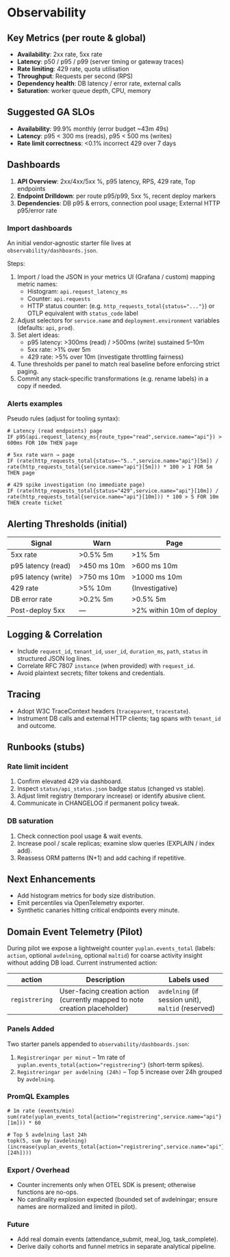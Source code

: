 # Observability

## Key Metrics (per route & global)
- **Availability**: 2xx rate, 5xx rate
- **Latency**: p50 / p95 / p99 (server timing or gateway traces)
- **Rate limiting**: 429 rate, quota utilisation
- **Throughput**: Requests per second (RPS)
- **Dependency health**: DB latency / error rate, external calls
- **Saturation**: worker queue depth, CPU, memory

## Suggested GA SLOs
- **Availability**: 99.9% monthly (error budget ~43m 49s)
- **Latency**: p95 < 300 ms (reads), p95 < 500 ms (writes)
- **Rate limit correctness**: <0.1% incorrect 429 over 7 days

## Dashboards
1. **API Overview**: 2xx/4xx/5xx %, p95 latency, RPS, 429 rate, Top endpoints
2. **Endpoint Drilldown**: per route p95/p99, 5xx %, recent deploy markers
3. **Dependencies**: DB p95 & errors, connection pool usage; External HTTP p95/error rate

### Import dashboards
An initial vendor‑agnostic starter file lives at `observability/dashboards.json`.

Steps:
1. Import / load the JSON in your metrics UI (Grafana / custom) mapping metric names:
	- Histogram: `api.request_latency_ms`
	- Counter: `api.requests`
	- HTTP status counter: (e.g. `http_requests_total{status="..."}`) or OTLP equivalent with `status_code` label
2. Adjust selectors for `service.name` and `deployment.environment` variables (defaults: `api`, `prod`).
3. Set alert ideas:
	- p95 latency: >300ms (read) / >500ms (write) sustained 5–10m
	- 5xx rate: >1% over 5m
	- 429 rate: >5% over 10m (investigate throttling fairness)
4. Tune thresholds per panel to match real baseline before enforcing strict paging.
5. Commit any stack‑specific transformations (e.g. rename labels) in a copy if needed.

### Alerts examples
Pseudo rules (adjust for tooling syntax):
```
# Latency (read endpoints) page
IF p95(api.request_latency_ms{route_type="read",service.name="api"}) > 600ms FOR 10m THEN page

# 5xx rate warn → page
IF (rate(http_requests_total{status=~"5..",service.name="api"}[5m]) / rate(http_requests_total{service.name="api"}[5m])) * 100 > 1 FOR 5m THEN page

# 429 spike investigation (no immediate page)
IF (rate(http_requests_total{status="429",service.name="api"}[10m]) / rate(http_requests_total{service.name="api"}[10m])) * 100 > 5 FOR 10m THEN create ticket
```


## Alerting Thresholds (initial)
| Signal | Warn | Page |
|--------|------|------|
| 5xx rate | >0.5% 5m | >1% 5m |
| p95 latency (read) | >450 ms 10m | >600 ms 10m |
| p95 latency (write) | >750 ms 10m | >1000 ms 10m |
| 429 rate | >5% 10m | (Investigative) |
| DB error rate | >0.2% 5m | >0.5% 5m |
| Post-deploy 5xx | — | >2% within 10m of deploy |

## Logging & Correlation
- Include `request_id`, `tenant_id`, `user_id`, `duration_ms`, `path`, `status` in structured JSON log lines.
- Correlate RFC 7807 `instance` (when provided) with `request_id`.
- Avoid plaintext secrets; filter tokens and credentials.

## Tracing
- Adopt W3C TraceContext headers (`traceparent`, `tracestate`).
- Instrument DB calls and external HTTP clients; tag spans with `tenant_id` and outcome.

## Runbooks (stubs)
### Rate limit incident
1. Confirm elevated 429 via dashboard.
2. Inspect `status/api_status.json` badge status (changed vs stable).
3. Adjust limit registry (temporary increase) or identify abusive client.
4. Communicate in CHANGELOG if permanent policy tweak.

### DB saturation
1. Check connection pool usage & wait events.
2. Increase pool / scale replicas; examine slow queries (EXPLAIN / index add).
3. Reassess ORM patterns (N+1) and add caching if repetitive.

## Next Enhancements
- Add histogram metrics for body size distribution.
- Emit percentiles via OpenTelemetry exporter.
- Synthetic canaries hitting critical endpoints every minute.

## Domain Event Telemetry (Pilot)

During pilot we expose a lightweight counter `yuplan.events_total` (labels: `action`, optional `avdelning`, optional `maltid`) for coarse activity insight without adding DB load. Current instrumented action:

| action | Description | Labels used |
|--------|-------------|-------------|
| `registrering` | User-facing creation action (currently mapped to note creation placeholder) | `avdelning` (if session unit), `maltid` (reserved) |

### Panels Added
Two starter panels appended to `observability/dashboards.json`:

1. `Registreringar per minut` – 1m rate of `yuplan.events_total{action="registrering"}` (short-term spikes).
2. `Registreringar per avdelning (24h)` – Top 5 increase over 24h grouped by `avdelning`.

### PromQL Examples
```
# 1m rate (events/min)
sum(rate(yuplan_events_total{action="registrering",service.name="api"}[1m])) * 60

# Top 5 avdelning last 24h
topk(5, sum by (avdelning)(increase(yuplan_events_total{action="registrering",service.name="api"}[24h])))
```

### Export / Overhead
- Counter increments only when OTEL SDK is present; otherwise functions are no-ops.
- No cardinality explosion expected (bounded set of avdelningar; ensure names are normalized and limited in pilot).

### Future
- Add real domain events (attendance_submit, meal_log, task_complete).
- Derive daily cohorts and funnel metrics in separate analytical pipeline.
